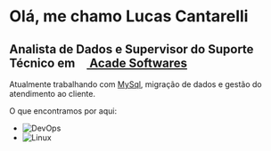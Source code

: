 
# Olá, me chamo Lucas Cantarelli
## Analista de Dados e Supervisor do Suporte Técnico em <a href="https://acadelotear.com.br/"><img src="https://user-images.githubusercontent.com/15838096/116098963-e18c6a80-a681-11eb-89ac-c063d30ee0e9.png" width="16" height="16"> Acade Softwares</a>

Atualmente trabalhando com <a href="https://www.mysql.com/">MySql</a>, migração de dados e gestão do atendimento ao cliente.

O que encontramos por aqui:

- ![DevOps](https://img.shields.io/badge/DevOps-Culture-green?style=plastic&logo=azuredevops)
- ![Linux](https://img.shields.io/badge/Linux-Ubuntu-orange?style=plastic&logo=linux)


